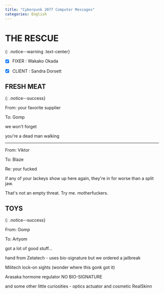 ```yaml
---
title: "Cyberpunk 2077 Computer Messages"
categories: English
---
```


# THE RESCUE
{: .notice--warning .text-center}

- [X] <span class="highlight-black">FIXER</span> : Wakako Okada

- [X] <span class="highlight-black">CLIENT</span> : Sandra Dorsett

## FRESH MEAT
{: .notice--success}

From: your favorite supplier

To: Gomp

we won't forget

you're a dead man walking

-----

From: Viktor

To: Blaze

Re: your fucked

if any of your lackeys show up here again, they're in for worse than a split jaw.

That's not an empty threat. Try me. motherfuckers.

## TOYS
{: .notice--success}

From: Gomp

To: Artyom

got a lot of good stuff...

hand from Zetatech - uses bio-signature but we ordered a jailbreak

Militech lock-on sights (wonder where this gonk got it)

Arasaka hormone regulator NO BIO-SIGNATURE

and some other little curiosities - optics actuator and cosmetic RealSkinn
